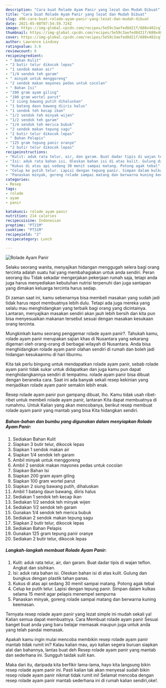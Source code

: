```yaml
---
description: "Cara buat Rolade Ayam Panir yang lezat dan Mudah Dibuat"
title: "Cara buat Rolade Ayam Panir yang lezat dan Mudah Dibuat"
slug: 496-cara-buat-rolade-ayam-panir-yang-lezat-dan-mudah-dibuat
date: 2021-05-08T07:54:59.724Z
image: https://img-global.cpcdn.com/recipes/5e59c3aefed8d21f/680x482cq70/rolade-ayam-panir-foto-resep-utama.jpg
thumbnail: https://img-global.cpcdn.com/recipes/5e59c3aefed8d21f/680x482cq70/rolade-ayam-panir-foto-resep-utama.jpg
cover: https://img-global.cpcdn.com/recipes/5e59c3aefed8d21f/680x482cq70/rolade-ayam-panir-foto-resep-utama.jpg
author: Lawrence Lindsey
ratingvalue: 3.6
reviewcount: 6
recipeingredient:
- " Bahan Kulit"
- "3 butir telur dikocok lepas"
- "1 sendok makan air"
- "1/4 sendok teh garam"
- " minyak untuk menggoreng"
- "2 sendok makan mayones pedas untuk cocolan"
- " Bahan Isi"
- "200 gram ayam giling"
- "100 gram wortel parut"
- "2 siung bawang putih dihaluskan"
- "1 batang daun bawang diiris halus"
- "1 sendok teh kecap ikan"
- "1/2 sendok teh minyak wijen"
- "1/2 sendok teh garam"
- "1/4 sendok teh merica bubuk"
- "2 sendok makan tepung sagu"
- "2 butir telur dikocok lepas"
- " Bahan Pelapis"
- "125 gram tepung panir oranye"
- "2 butir telur dikocok lepas"
recipeinstructions:
- "Kulit: aduk rata telur, air, dan garam. Buat dadar tipis di wajan teflon. Angkat dan sisihkan."
- "Isi: aduk rata bahan isi. Oleskan bahan isi di atas kulit. Gulung dan bungkus dengan plastik tahan panas."
- "Kukus di atas api sedang 30 menit sampai matang. Potong agak tebal"
- "Celup ke putih telur. Lapisi dengan tepung panir. Simpan dalam kulkas selama 15 menit agar pelapis menempel sempurna"
- "Panaskan minyak, goreng rolade sampai matang dan berwarna kuning keemasan."
categories:
- Resep
tags:
- rolade
- ayam
- panir

katakunci: rolade ayam panir 
nutrition: 214 calories
recipecuisine: Indonesian
preptime: "PT21M"
cooktime: "PT31M"
recipeyield: "2"
recipecategory: Lunch

---
```



![Rolade Ayam Panir](https://img-global.cpcdn.com/recipes/5e59c3aefed8d21f/680x482cq70/rolade-ayam-panir-foto-resep-utama.jpg)

Selaku seorang wanita, menyajikan hidangan menggugah selera bagi orang tercinta adalah suatu hal yang membahagiakan untuk anda sendiri. Peran seorang ibu Tidak sekadar mengerjakan pekerjaan rumah saja, tetapi anda juga harus menyediakan kebutuhan nutrisi terpenuhi dan juga santapan yang dimakan keluarga tercinta harus sedap.

Di zaman  saat ini, kamu sebenarnya bisa membeli masakan yang sudah jadi tidak harus repot membuatnya lebih dulu. Tetapi ada juga mereka yang selalu mau menghidangkan yang terbaik bagi orang yang dicintainya. Lantaran, menyajikan masakan sendiri akan jauh lebih bersih dan kita pun bisa menyesuaikan makanan tersebut sesuai dengan masakan kesukaan orang tercinta. 



Mungkinkah kamu seorang penggemar rolade ayam panir?. Tahukah kamu, rolade ayam panir merupakan sajian khas di Nusantara yang sekarang digemari oleh orang-orang di berbagai wilayah di Nusantara. Anda bisa menghidangkan rolade ayam panir olahan sendiri di rumah dan boleh jadi hidangan kesukaanmu di hari liburmu.

Kita tak perlu bingung untuk mendapatkan rolade ayam panir, sebab rolade ayam panir tidak sukar untuk didapatkan dan juga kamu pun dapat menghidangkannya sendiri di tempatmu. rolade ayam panir bisa dibuat dengan beraneka cara. Saat ini ada banyak sekali resep kekinian yang menjadikan rolade ayam panir semakin lebih enak.

Resep rolade ayam panir pun gampang dibuat, lho. Kamu tidak usah ribet-ribet untuk membeli rolade ayam panir, lantaran Kita dapat membuatnya di rumahmu. Untuk Kalian yang akan mencobanya, berikut resep membuat rolade ayam panir yang mantab yang bisa Kita hidangkan sendiri.

<!--inarticleads1-->

##### Bahan-bahan dan bumbu yang digunakan dalam menyiapkan Rolade Ayam Panir:

1. Sediakan  Bahan Kulit
1. Siapkan 3 butir telur, dikocok lepas
1. Siapkan 1 sendok makan air
1. Siapkan 1/4 sendok teh garam
1. Ambil  minyak untuk menggoreng
1. Ambil 2 sendok makan mayones pedas untuk cocolan
1. Siapkan  Bahan Isi
1. Siapkan 200 gram ayam giling
1. Siapkan 100 gram wortel parut
1. Siapkan 2 siung bawang putih, dihaluskan
1. Ambil 1 batang daun bawang, diiris halus
1. Sediakan 1 sendok teh kecap ikan
1. Sediakan 1/2 sendok teh minyak wijen
1. Sediakan 1/2 sendok teh garam
1. Gunakan 1/4 sendok teh merica bubuk
1. Sediakan 2 sendok makan tepung sagu
1. Siapkan 2 butir telur, dikocok lepas
1. Sediakan  Bahan Pelapis
1. Gunakan 125 gram tepung panir oranye
1. Sediakan 2 butir telur, dikocok lepas




<!--inarticleads2-->

##### Langkah-langkah membuat Rolade Ayam Panir:

1. Kulit: aduk rata telur, air, dan garam. Buat dadar tipis di wajan teflon. Angkat dan sisihkan.
1. Isi: aduk rata bahan isi. Oleskan bahan isi di atas kulit. Gulung dan bungkus dengan plastik tahan panas.
1. Kukus di atas api sedang 30 menit sampai matang. Potong agak tebal
1. Celup ke putih telur. Lapisi dengan tepung panir. Simpan dalam kulkas selama 15 menit agar pelapis menempel sempurna
1. Panaskan minyak, goreng rolade sampai matang dan berwarna kuning keemasan.




Ternyata resep rolade ayam panir yang lezat simple ini mudah sekali ya! Kalian semua dapat membuatnya. Cara Membuat rolade ayam panir Sesuai banget buat anda yang baru belajar memasak maupun juga untuk anda yang telah pandai memasak.

Apakah kamu ingin mulai mencoba membikin resep rolade ayam panir mantab tidak rumit ini? Kalau kalian mau, ayo kalian segera buruan siapkan alat dan bahannya, lantas buat deh Resep rolade ayam panir yang mantab dan sederhana ini. Sungguh taidak sulit kan. 

Maka dari itu, daripada kita berfikir lama-lama, hayo kita langsung bikin resep rolade ayam panir ini. Pasti kalian tak akan menyesal sudah bikin resep rolade ayam panir nikmat tidak rumit ini! Selamat mencoba dengan resep rolade ayam panir mantab sederhana ini di rumah kalian sendiri,oke!.


